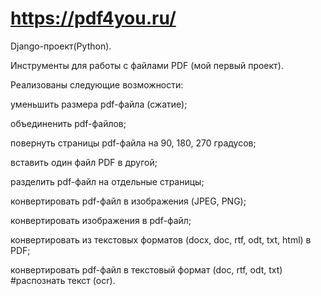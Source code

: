 
# https://pdf4you.ru/

Django-проект(Python).

Инструменты для работы с файлами PDF (мой первый проект).

Реализованы следующие возможности:

  уменьшить размера pdf-файла (сжатие);

  объединенить pdf-файлов;

  повернуть страницы pdf-файла на 90, 180, 270 градусов;

  вставить один файл PDF в другой;

  разделить pdf-файл на отдельные страницы;
  
  конвертировать pdf-файл в изображения (JPEG, PNG);
  
  конвертировать изображения в pdf-файл;
  
  конвертировать из текстовых форматов (docx, doc, rtf, odt, txt, html) в PDF;
  
  конвертировать pdf-файл в текстовый формат (doc, rtf, odt, txt) #распознать текст (ocr).
  
  
  
  
  


